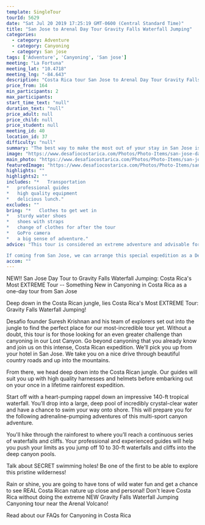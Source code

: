 ```yaml
---
template: SingleTour
tourId: 5629
date: "Sat Jul 20 2019 17:25:19 GMT-0600 (Central Standard Time)"
title: "San Jose to Arenal Day Tour Gravity Falls Waterfall Jumping"
categories: 
  - category: Adventure
  - category: Canyoning
  - category: San jose
tags: ['Adventure', 'Canyoning', 'San jose']
meeting: "La Fortuna"
meeting_lat: "10.4718"
meeting_lng: "-84.643"
description: "Costa Rica tour San Jose to Arenal Day Tour Gravity Falls Waterfall Jumping, id 5629"
price_from: 164
min_participants: 2
max_participants: 
start_time_text: "null"
duration_text: "null"
price_adult: null
price_child: null
price_student: null
meeting_id: 40
location_id: 37
difficulty: "null"
summary: "The best way to make the most out of your stay in San Jose is to come for a San Jose Day Tour to the Gravity Falls Waterfall Jumping EXTREME tour near the Arenal Volcano. This is an easy and exciting way to spend the day close to San Jose where you can experience the best in adventure and see Costa Rica's impressive and lush countryside. Adventure of a lifetime!"
image: "https://www.desafiocostarica.com/Photos/Photo-Items/san-jose-day-tour-gravity-falls-waterfall-jumping-1457639459.jpg"
main_photo: "https://www.desafiocostarica.com/Photos/Photo-Items/san-jose-day-tour-gravity-falls-waterfall-jumping-1457639459.jpg"
featuredImage: "https://www.desafiocostarica.com/Photos/Photo-Items/san-jose-day-tour-gravity-falls-waterfall-jumping-1457639459.jpg"
highlights: ""
highlights2: ""
includes: "*   Transportation
*   professional guides
*   high quality equipment
*   delicious lunch."
excludes: ""
bring: "*   Clothes to get wet in
*   sturdy water shoes
*   shoes with straps
*   change of clothes for after the tour
*   GoPro camera
*   a big sense of adventure."
advice: "This tour is considered an extreme adventure and advisable for those who are athletic and physically fit. No experience necessary. There are different jump heights throughout the tour and paths in case you decide to skip a jump - but the idea is to push yourself to your limits on this Costa Rica extreme tour Gravity Falls!Have a look at our Adventure Waiver if you have questions about our Costa Rica adventure tour policies.

If coming from San Jose, we can arrange this special expedition as a Desafio Adventure Connection where your journey is the adventure -- start in San Jose and stay in Arenal! Be sure to ask one of our Adventure Specialists to help you with your reservations.For reasons beyond our control (climate, river levels, etc.), we may change to a more-suitable tour with an equal or similar adventure-appeal or offer other tour options so you don't miss out on a fun day in Costa Rica. We reserve the right to cancel a trip due to unfavorable conditions & will only run a tour according to our policies. Full refund is given if (on rare occasion) no tour is run. This adventure involves some inherent risk and physical exertion, so you must be in good physical conditions!"
accom: ""
---
```

NEW!! San Jose Day Tour to Gravity Falls Waterfall Jumping: Costa Rica's Most EXTREME Tour -- Something New in Canyoning in Costa Rica as a one-day tour from San Jose

Deep down in the Costa Rican jungle, lies Costa Rica's Most EXTREME Tour: Gravity Falls Waterfall Jumping!

Desafio founder Suresh Krishnan and his team of explorers set out into the jungle to find the perfect place for our most-incredible tour yet. Without a doubt, this tour is for those looking for an even greater challenge than canyoning in our Lost Canyon. Go beyond canyoning that you already know and join us on this intense, Costa Rican expedition. We'll pick you up from your hotel in San Jose. We take you on a nice drive through beautiful country roads and up into the mountains.

From there, we head deep down into the Costa Rican jungle. Our guides will suit you up with high quality harnesses and helmets before embarking out on your once in a lifetime rainforest expedition.

Start off with a heart-pumping rappel down an impressive 140-ft tropical waterfall. You’ll drop into a large, deep pool of incredibly crystal-clear water and have a chance to swim your way onto shore. This will prepare you for the following adrenaline-pumping adventures of this multi-sport canyon adventure.

You'll hike through the rainforest to where you’ll reach a continuous series of waterfalls and cliffs. Your professional and experienced guides will help you push your limits as you jump off 10 to 30-ft waterfalls and cliffs into the deep canyon pools.

Talk about SECRET swimming holes! Be one of the first to be able to explore this pristine wilderness!

Rain or shine, you are going to have tons of wild water fun and get a chance to see REAL Costa Rican nature up close and personal! Don't leave Costa Rica without doing the extreme NEW Gravity Falls Waterfall Jumping Canyoning tour near the Arenal Volcano!

Read about our FAQs for Canyoning in Costa Rica